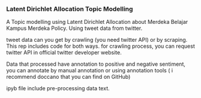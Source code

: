 ### Latent Dirichlet Allocation Topic Modelling
A Topic modelling using Latent Dirichlet Allocation about Merdeka Belajar Kampus Merdeka Policy. Using tweet data from twitter. 

tweet data can you get by crawling (you need twitter API) or by scraping. This rep includes code for both ways. 
for crawling process, you can request twitter API in official twitter developer website.

Data that processed have annotation to positive and negative sentiment, you can annotate by manual annotation or using annotation tools ( i recommend doccano that you can find on GitHub) 

ipyb file include pre-processing data text.
